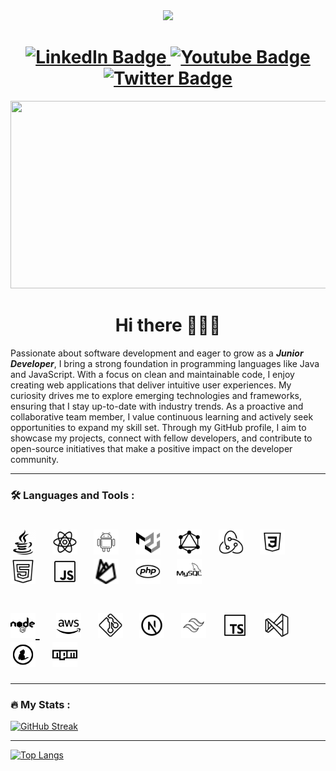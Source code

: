 <div id="header" align="center">
  <img src="https://media.giphy.com/media/h408T6Y5GfmXBKW62l/giphy.gif" width="200"/>
</div>
<h1 id="socials" align="center">
    <div id="badges">
  <a href="https://id.linkedin.com/in/sapto-aji-6579261b3" target="_blank">
    <img src="https://img.shields.io/badge/LinkedIn-blue?style=for-the-badge&logo=linkedin&logoColor=white" alt="LinkedIn Badge"/>
  </a>
  <a target="_blank" href="mailto:saptoarray@gmail.com">
    <img src="https://img.shields.io/badge/Gmail-red?logo=gmail&logoColor=white&style=for-the-badge" alt="Youtube Badge"/>
  </a>
  <a href="https://x.com/sapto__aji" target="_blank">
    <img src="https://img.shields.io/badge/Twitter-blue?style=for-the-badge&logo=twitter&logoColor=white" alt="Twitter Badge"/>
  </a>
</h1>
</div>

<div align="center">
  <img src="https://media.giphy.com/media/SWoSkN6DxTszqIKEqv/giphy.gif" width="600" height="300"/>
</div>
<h1 align="center">Hi there 👋🇮🇩 </h1>
<p>
  Passionate about software development and eager to grow as a <strong><i>Junior Developer</i></strong>, I bring a strong foundation in programming languages like Java and JavaScript. With a focus on clean and maintainable code, I enjoy creating web applications that deliver intuitive user experiences. My curiosity drives me to explore emerging technologies and frameworks, ensuring that I stay up-to-date with industry trends. As a proactive and collaborative team member, I value continuous learning and actively seek opportunities to expand my skill set. Through my GitHub profile, I aim to showcase my projects, connect with fellow developers, and contribute to open-source initiatives that make a positive impact on the developer community.
</p>

___
### :hammer_and_wrench: Languages and Tools :
<div>
  <h1>
  <a target="_blank" href="https://icons8.com/icon/ETDhNONw82Nc/java"><img src="https://github.com/SaptooAji/SaptooAji/blob/main/icons8-java%20(1).gif" title="Java" alt="Java" width="40" height="40"/></a>&nbsp;&nbsp;&nbsp;
  <a target="_blank" href="https://icons8.com/icon/ETDhNONw82Nc/java"><img src="https://github.com/SaptooAji/SaptooAji/blob/main/icons8-react-native.gif" title="React" alt="React" width="40" height="40"/></a>&nbsp;&nbsp;&nbsp;
  <a target="_blank" href="https://icons8.com/icon/ETDhNONw82Nc/java"><img src="https://github.com/SaptooAji/SaptooAji/blob/main/icons8-android-logo-100.png" title="Android" alt="Android" width="40" height="40"/></a>&nbsp;&nbsp;&nbsp;
  <a target="_blank" href="https://icons8.com/icon/ETDhNONw82Nc/java"><img src="https://github.com/SaptooAji/SaptooAji/blob/main/icons8-material-ui-48.png" title="Material UI" alt="Material UI" width="40" height="40"/></a>&nbsp;&nbsp;&nbsp;
  <a target="_blank" href="https://icons8.com/icon/ETDhNONw82Nc/java"><img src="https://github.com/SaptooAji/SaptooAji/blob/main/icons8-graphql-50.png" title="Graphql" alt="Graphql" width="40" height="40"/></a>&nbsp;&nbsp;&nbsp;
   <a target="_blank" href="https://icons8.com/icon/ETDhNONw82Nc/java"><img src="https://github.com/SaptooAji/SaptooAji/blob/main/icons8-redux-50.png" title="Redux" alt="Redux " width="40" height="40"/></a>&nbsp;&nbsp;&nbsp;
   <a target="_blank" href="https://icons8.com/icon/ETDhNONw82Nc/java"><img src="https://github.com/SaptooAji/SaptooAji/blob/main/icons8-css-logo-50.png"  title="CSS3" alt="CSS" width="40" height="40"/></a>&nbsp;&nbsp;&nbsp;
    <a target="_blank" href="https://icons8.com/icon/ETDhNONw82Nc/java"><img src="https://github.com/SaptooAji/SaptooAji/blob/main/icons8-html-logo-50.png" title="HTML5" alt="HTML" width="40" height="40"/></a>&nbsp;&nbsp;&nbsp;
    <a target="_blank" href="https://icons8.com/icon/ETDhNONw82Nc/java"><img src="https://github.com/SaptooAji/SaptooAji/blob/main/icons8-javascript.gif" title="JavaScript" alt="JavaScript" width="40" height="40"/></a>&nbsp;&nbsp;&nbsp;
    <a target="_blank" href="https://icons8.com/icon/ETDhNONw82Nc/java"><img src="https://github.com/SaptooAji/SaptooAji/blob/main/icons8-firebase-24.png" title="Firebase" alt="Firebase" width="40" height="40"/></a>&nbsp;&nbsp;&nbsp;
    <a target="_blank" href="https://icons8.com/icon/ETDhNONw82Nc/java"><img src="https://github.com/SaptooAji/SaptooAji/blob/main/icons8-php-logo-50.png" title="Php"  alt="Php" width="40" height="40"/></a>&nbsp;&nbsp;&nbsp;
    <a target="_blank" href="https://icons8.com/icon/ETDhNONw82Nc/java"><img src="https://github.com/SaptooAji/SaptooAji/blob/main/icons8-mysql-logo-50.png" title="MySQL"  alt="MySQL" width="40" height="40"/></a>&nbsp;&nbsp;&nbsp;
  </h1>
  <h1>
    <a target="_blank" href="https://icons8.com/icon/ETDhNONw82Nc/java">
  <img src="https://github.com/SaptooAji/SaptooAji/blob/main/icons8-nodejs-64.png" title="NodeJS" alt="NodeJS" width="40" height="40"/>
    </a>&nbsp;&nbsp;&nbsp;
    <a target="_blank" href="https://icons8.com/icon/ETDhNONw82Nc/java"><img src="https://github.com/SaptooAji/SaptooAji/blob/main/icons8-aws-logo-64.png" title="AWS" alt="AWS" width="40" height="40"/></a>&nbsp;&nbsp;&nbsp;
    <a target="_blank" href="https://icons8.com/icon/ETDhNONw82Nc/java"><img src="https://github.com/SaptooAji/SaptooAji/blob/main/icons8-git-logo-50.png" title="Git" alt="Git" width="40" height="40"/></a>&nbsp;&nbsp;&nbsp;
    <a target="_blank" href="https://icons8.com/icon/ETDhNONw82Nc/java"><img src="https://github.com/SaptooAji/SaptooAji/blob/main/icons8-nextjs-48.png" title="NextJS" alt="NextJS" width="40" height="40"/></a>&nbsp;&nbsp;&nbsp;
    <a target="_blank" href="https://icons8.com/icon/ETDhNONw82Nc/java"><img src="https://github.com/SaptooAji/SaptooAji/blob/main/icons8-tailwind-css-100.png" title="Tailwind Css" alt="TailwindCss" width="40" height="40"/></a>&nbsp;&nbsp;&nbsp;
    <a target="_blank" href="https://icons8.com/icon/ETDhNONw82Nc/java"><img src="https://github.com/SaptooAji/SaptooAji/blob/main/icons8-typescript-50.png" title="Typescript" alt="Typescript" width="40" height="40"/></a>&nbsp;&nbsp;&nbsp;
    <a target="_blank" href="https://icons8.com/icon/ETDhNONw82Nc/java"><img src="https://github.com/SaptooAji/SaptooAji/blob/main/icons8-visual-studio-50.png" title="VsCode" alt="VsCode" width="40" height="40"/></a>&nbsp;&nbsp;&nbsp;
    <a target="_blank" href="https://icons8.com/icon/ETDhNONw82Nc/java"><img src="https://github.com/SaptooAji/SaptooAji/blob/main/icons8-yarn-logo-64.png" title="Yarn" alt="Yarn" width="40" height="40"/></a>&nbsp;&nbsp;&nbsp;
    <a target="_blank" href="https://icons8.com/icon/ETDhNONw82Nc/java"><img src="https://github.com/SaptooAji/SaptooAji/blob/main/icons8-npm-logo-64.png" title="Yarn" alt="Yarn" width="40" height="40"/></a>&nbsp;&nbsp;&nbsp;
  </h1>
</div>

___

### :fire: My Stats :
[![GitHub Streak](https://github-readme-streak-stats.herokuapp.com?user=SaptooAji&theme=dark&hide_border=true)](https://git.io/streak-stats)

___
[![Top Langs](https://github-readme-stats.vercel.app/api/top-langs/?username=SaptooAji&layout=compact&theme=vision-friendly-dark)](https://github.com/anuraghazra/github-readme-stats)

<!--
**SaptooAji/SaptooAji** is a ✨ _special_ ✨ repository because its `README.md` (this file) appears on your GitHub profile.

Here are some ideas to get you started:

- 🔭 I’m currently working on ...
- 🌱 I’m currently learning ...
- 👯 I’m looking to collaborate on ...
- 🤔 I’m looking for help with ...
- 💬 Ask me about ...
- 📫 How to reach me: ...
- 😄 Pronouns: ...
- ⚡ Fun fact: ...
-->
